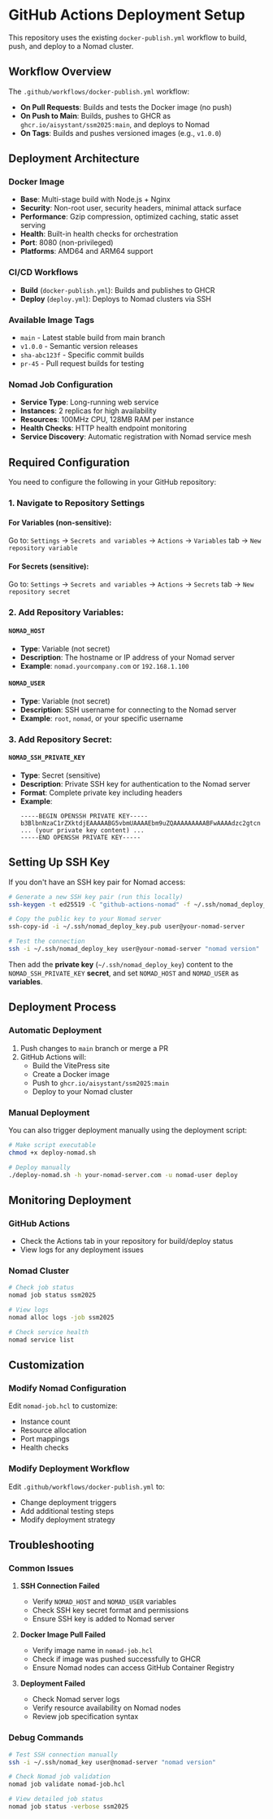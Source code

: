 # GitHub Actions Deployment Setup

This repository uses the existing `docker-publish.yml` workflow to build, push, and deploy to a Nomad cluster.

## Workflow Overview

The `.github/workflows/docker-publish.yml` workflow:
- **On Pull Requests**: Builds and tests the Docker image (no push)
- **On Push to Main**: Builds, pushes to GHCR as `ghcr.io/aisystant/ssm2025:main`, and deploys to Nomad
- **On Tags**: Builds and pushes versioned images (e.g., `v1.0.0`)

## Deployment Architecture

### Docker Image
- **Base**: Multi-stage build with Node.js + Nginx
- **Security**: Non-root user, security headers, minimal attack surface
- **Performance**: Gzip compression, optimized caching, static asset serving
- **Health**: Built-in health checks for orchestration
- **Port**: 8080 (non-privileged)
- **Platforms**: AMD64 and ARM64 support

### CI/CD Workflows
- **Build** (`docker-publish.yml`): Builds and publishes to GHCR
- **Deploy** (`deploy.yml`): Deploys to Nomad clusters via SSH

### Available Image Tags
- `main` - Latest stable build from main branch
- `v1.0.0` - Semantic version releases  
- `sha-abc123f` - Specific commit builds
- `pr-45` - Pull request builds for testing

### Nomad Job Configuration
- **Service Type**: Long-running web service
- **Instances**: 2 replicas for high availability
- **Resources**: 100MHz CPU, 128MB RAM per instance
- **Health Checks**: HTTP health endpoint monitoring
- **Service Discovery**: Automatic registration with Nomad service mesh

## Required Configuration

You need to configure the following in your GitHub repository:

### 1. Navigate to Repository Settings

#### For Variables (non-sensitive):
Go to: `Settings` → `Secrets and variables` → `Actions` → `Variables` tab → `New repository variable`

#### For Secrets (sensitive):
Go to: `Settings` → `Secrets and variables` → `Actions` → `Secrets` tab → `New repository secret`

### 2. Add Repository Variables:

#### `NOMAD_HOST`
- **Type**: Variable (not secret)
- **Description**: The hostname or IP address of your Nomad server
- **Example**: `nomad.yourcompany.com` or `192.168.1.100`

#### `NOMAD_USER`
- **Type**: Variable (not secret)  
- **Description**: SSH username for connecting to the Nomad server
- **Example**: `root`, `nomad`, or your specific username

### 3. Add Repository Secret:

#### `NOMAD_SSH_PRIVATE_KEY`
- **Type**: Secret (sensitive)
- **Description**: Private SSH key for authentication to the Nomad server
- **Format**: Complete private key including headers
- **Example**:
  ```
  -----BEGIN OPENSSH PRIVATE KEY-----
  b3BlbnNzaC1rZXktdjEAAAAABG5vbmUAAAAEbm9uZQAAAAAAAAABFwAAAAdzc2gtcn
  ... (your private key content) ...
  -----END OPENSSH PRIVATE KEY-----
  ```

## Setting Up SSH Key

If you don't have an SSH key pair for Nomad access:

```bash
# Generate a new SSH key pair (run this locally)
ssh-keygen -t ed25519 -C "github-actions-nomad" -f ~/.ssh/nomad_deploy_key

# Copy the public key to your Nomad server
ssh-copy-id -i ~/.ssh/nomad_deploy_key.pub user@your-nomad-server

# Test the connection
ssh -i ~/.ssh/nomad_deploy_key user@your-nomad-server "nomad version"
```

Then add the **private key** (`~/.ssh/nomad_deploy_key`) content to the `NOMAD_SSH_PRIVATE_KEY` **secret**, and set `NOMAD_HOST` and `NOMAD_USER` as **variables**.

## Deployment Process

### Automatic Deployment
1. Push changes to `main` branch or merge a PR
2. GitHub Actions will:
   - Build the VitePress site
   - Create a Docker image
   - Push to `ghcr.io/aisystant/ssm2025:main`
   - Deploy to your Nomad cluster

### Manual Deployment
You can also trigger deployment manually using the deployment script:

```bash
# Make script executable
chmod +x deploy-nomad.sh

# Deploy manually
./deploy-nomad.sh -h your-nomad-server.com -u nomad-user deploy
```

## Monitoring Deployment

### GitHub Actions
- Check the Actions tab in your repository for build/deploy status
- View logs for any deployment issues

### Nomad Cluster
```bash
# Check job status
nomad job status ssm2025

# View logs
nomad alloc logs -job ssm2025

# Check service health
nomad service list
```

## Customization

### Modify Nomad Configuration
Edit `nomad-job.hcl` to customize:
- Instance count
- Resource allocation
- Port mappings
- Health checks

### Modify Deployment Workflow
Edit `.github/workflows/docker-publish.yml` to:
- Change deployment triggers
- Add additional testing steps
- Modify deployment strategy

## Troubleshooting

### Common Issues

1. **SSH Connection Failed**
   - Verify `NOMAD_HOST` and `NOMAD_USER` variables
   - Check SSH key secret format and permissions
   - Ensure SSH key is added to Nomad server

2. **Docker Image Pull Failed**
   - Verify image name in `nomad-job.hcl`
   - Check if image was pushed successfully to GHCR
   - Ensure Nomad nodes can access GitHub Container Registry

3. **Deployment Failed**
   - Check Nomad server logs
   - Verify resource availability on Nomad nodes
   - Review job specification syntax

### Debug Commands

```bash
# Test SSH connection manually
ssh -i ~/.ssh/nomad_key user@nomad-server "nomad version"

# Check Nomad job validation
nomad job validate nomad-job.hcl

# View detailed job status
nomad job status -verbose ssm2025
```
